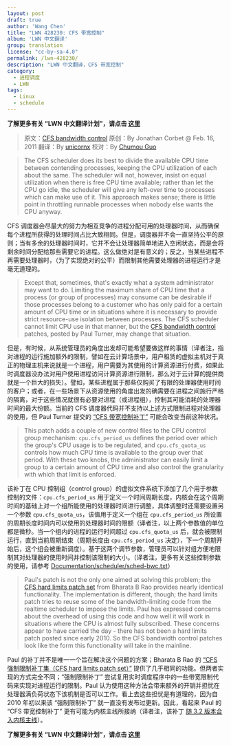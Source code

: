 ```yaml
---
layout: post
draft: true
author: 'Wang Chen'
title: "LWN 428230: CFS 带宽控制"
album: 'LWN 中文翻译'
group: translation
license: "cc-by-sa-4.0"
permalink: /lwn-428230/
description: "LWN 中文翻译，CFS 带宽控制"
category:
  - 进程调度
  - LWN
tags:
  - Linux
  - schedule
---
```


**了解更多有关 “LWN 中文翻译计划”，请点击 [这里](/lwn/)**

> 原文：[CFS bandwidth control](https://lwn.net/Articles/428230/)
> 原创：By Jonathan Corbet @ Feb. 16, 2011
> 翻译：By [unicornx](https://github.com/unicornx)
> 校对：By [Chumou Guo](https://github.com/simowce)

> The CFS scheduler does its best to divide the available CPU time between contending processes, keeping the CPU utilization of each about the same. The scheduler will not, however, insist on equal utilization when there is free CPU time available; rather than let the CPU go idle, the scheduler will give any left-over time to processes which can make use of it. This approach makes sense; there is little point in throttling runnable processes when nobody else wants the CPU anyway.

CFS 调度器会尽最大的努力为相互竞争的进程分配可用的处理器时间，从而确保每个进程所获得的处理时间占比大致相同。但是，调度器并不会一直坚持公平的原则；当有多余的处理器时间时，它并不会让处理器简单地进入空闲状态，而是会将剩余时间分配给那些需要它的进程。这么做绝对是有意义的；反之，当某些进程不再需要处理器时，（为了实现绝对的公平）而限制其他需要处理器的进程运行才是毫无道理的。

> Except that, sometimes, that's exactly what a system administrator may want to do. Limiting the maximum share of CPU time that a process (or group of processes) may consume can be desirable if those processes belong to a customer who has only paid for a certain amount of CPU time or in situations where it is necessary to provide strict resource-use isolation between processes. The CFS scheduler cannot limit CPU use in that manner, but the [CFS bandwidth control](https://lwn.net/Articles/428175/) patches, posted by Paul Turner, may change that situation.

但是，有时候，从系统管理员的角度出发却可能希望要做这样的事情（译者注，指对进程的运行施加额外的限制，譬如在云计算场景中，用户租赁的虚拟主机对于真正的物理主机来说就是一个进程，用户需要为其使用的计算资源进行付费，如果此时调度器没办法对用户使用进程访问计算资源进行限制，那么对于云计算的提供商就是一个巨大的损失）。譬如，某些进程属于那些仅购买了有限的处理器使用时间的客户；或者，在一些场景下从资源使用的角度出发的确需要在进程之间施行严格的隔离，对于这些情况就很有必要对进程（或进程组），控制其可能消耗的处理器时间的最大份额。当前的 CFS 调度器代码并不支持以上述方式限制进程对处理器的使用，但 Paul Turner 提交的 [“CFS 带宽控制补丁”][1] 可能会改变当前这种状况。

> This patch adds a couple of new control files to the CPU control group mechanism: `cpu.cfs_period_us` defines the period over which the group's CPU usage is to be regulated, and `cpu.cfs_quota_us` controls how much CPU time is available to the group over that period. With these two knobs, the administrator can easily limit a group to a certain amount of CPU time and also control the granularity with which that limit is enforced.

该补丁在 CPU 控制组（control group）的虚拟文件系统下添加了几个用于参数控制的文件：`cpu.cfs_period_us` 用于定义一个时间周期长度，内核会在这个周期时间的基础上对一个组所能使用的处理器时间进行调整，具体调整时还需要设置另一个参数 `cpu.cfs_quota_us`，该值用于定义一个组在 `cpu.cfs_period_us` 所设置的周期长度时间内可以使用的处理器时间的限额（译者注，以上两个参数值的单位都是微秒。当一个组内的进程的运行时间超过 `cpu.cfs_quota_us` 后，就会被限制运行，直到当前周期结束（周期长度由 `cpu.cfs_period_us` 决定），下一个周期开始后，这个组会被重新调度）。基于这两个调节参数，管理员可以针对组方便地限制其对处理器的使用时间并控制该限制的大小。（译者注，更多有关这些控制参数的使用，请参考 [Documentation/scheduler/sched-bwc.txt][2]）

> Paul's patch is not the only one aimed at solving this problem; the [CFS hard limits patch set](https://lwn.net/Articles/368685/) from Bharata B Rao provides nearly identical functionality. The implementation is different, though; the hard limits patch tries to reuse some of the bandwidth-limiting code from the realtime scheduler to impose the limits. Paul has expressed concerns about the overhead of using this code and how well it will work in situations where the CPU is almost fully subscribed. These concerns appear to have carried the day - there has not been a hard limits patch posted since early 2010. So the CFS bandwidth control patches look like the form this functionality will take in the mainline.

Paul 的补丁并不是唯一一个旨在解决这个问题的方案；Bharata B Rao 的 [“CFS 强制限制补丁集（CFS hard limits patch set）”][3] 提供了几乎相同的功能。但两者实现的方式完全不同；“强制限制补丁” 尝试复用实时调度程序中的一些带宽限制代码来实现对进程运行的限制。Paul 认为使用这种方法会带来额外的开销并担忧在处理器满负荷状态下该机制是否可以工作。看上去这些担忧是有道理的，因为自 2010 年初以来该 “强制限制补丁” 就一直没有发布过更新。因此，看起来 Paul 的 “CFS 带宽控制补丁” 更有可能为内核主线所接纳（译者注，该补丁 [随 3.2 版本合入内核主线][4]）。

**了解更多有关 “LWN 中文翻译计划”，请点击 [这里](/lwn/)**

[1]: https://lwn.net/Articles/428175/
[2]: https://git.kernel.org/pub/scm/linux/kernel/git/torvalds/linux.git/tree/Documentation/scheduler/sched-bwc.txt?id=HEAD
[3]: https://lwn.net/Articles/368685/
[4]: https://kernelnewbies.org/Linux_3.2#Process_bandwith_controller
